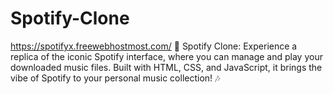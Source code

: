 # Spotify-Clone 
https://spotifyx.freewebhostmost.com/
 🎵 Spotify Clone: Experience a replica of the iconic Spotify interface, where you can manage and play your downloaded music files. Built with HTML, CSS, and JavaScript, it brings the vibe of Spotify to your personal music collection! 🎶

